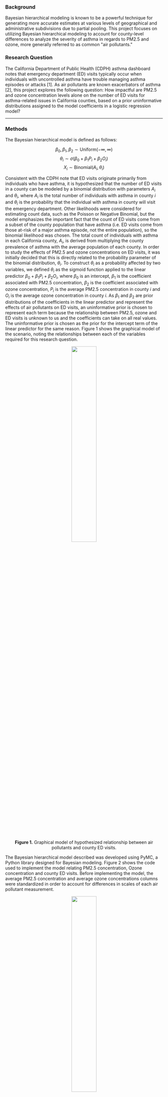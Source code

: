 ### Background 

Bayesian hierarchical modeling is known to be a powerful technique for generating more accurate estimates at various levels of geographical and administrative subdivisions due to partial pooling. This project focuses on utilizing Bayesian hierarchical modeling to account for county-level differences to analyze the severity of asthma in regards to PM2.5 and ozone, more generally referred to as common "air pollutants."

<p></p> 

### Research Question
The California Department of Public Health (CDPH) asthma dashboard notes that emergency department (ED) visits typically occur when individuals with uncontrolled asthma have trouble managing asthma episodes or attacks [1]. As air pollutants are known exacerbators of asthma [2], this project explores the following question: How impactful are PM2.5 and ozone concentration levels alone on the number of ED visits for asthma-related issues in California counties, based on a prior uninformative distributions assigned to the model coefficients in a logistic regression model? 

---

### Methods
The Bayesian hierarchical model is defined as follows:

$$ \beta_0, \beta_1, \beta_2 \sim \text{Uniform}(-\infty, \infty) $$
$$ \theta_i \sim \sigma(\beta_0 + \beta_1 P_i+\beta_2 O_i) $$
$$ X_i \sim \text{Binomial}(A_i, \theta_i) $$


Consistent with the CDPH note that ED visits originate primarily from individuals who have asthma, it is hypothesized that the number of ED visits in a county can be modeled by a binomial distribution with parameters $A_i$ and $\theta_i$, where $A_i$ is the total number of individuals with asthma in county $i$ and $\theta_i$ is the probability that the individual with asthma in county  will visit the emergency department. Other likelihoods were considered for estimating count data, such as the Poisson or Negative Binomial, but the model emphasizes the important fact that the count of ED visits come from a subset of the county population that have asthma (i.e. ED visits come from those at-risk of a major asthma episode, not the entire population), so the binomial likelihood was chosen. The total count of individuals with asthma in each California county, $A_i$, is derived from multiplying the county prevalence of asthma with the average population of each county. In order to study the effects of PM2.5 and ozone concentrations on ED visits, it was initially decided that this is directly related to the probability parameter of the binomial distribution, $\theta_i$. To construct $\theta_i$ as a probability affected by two variables, we defined $\theta_i$ as the sigmoid function applied to the linear predictor $\beta_0 + \beta_1 P_i + \beta_2 O_i$, where $\beta_0$ is an intercept, $\beta_1$ is the coefficient associated with PM2.5 concentration, $\beta_2$ is the coefficient associated with ozone concentration, $P_i$ is the average PM2.5 concentration in county $i$ and $O_i$ is the average ozone concentration in county $i$. As $\beta_1$ and $\beta_2$ are prior distributions of the coefficients in the linear predictor and represent the effects of air pollutants on ED visits, an uninformative prior is chosen to represent each term because the relationship between PM2.5, ozone and ED visits is unknown to us and the coefficients can take on all real values. The uninformative prior is chosen as the prior for the intercept term of the linear predictor for the same reason. Figure 1 shows the graphical model of the scenario, noting the relationships between each of the variables required for this research question.


<p align="center">
  <img src="./figures/graphical_model.png" width="40%" />
</p>
<p align="center">
  <strong>Figure 1.</strong> Graphical model of hypothesized relationship between air pollutants and county ED visits.
</p>



The Bayesian hierarchical model described was developed using PyMC, a Python library designed for Bayesian modeling. Figure 2 shows the code used to implement the model relating PM2.5 concentration, Ozone concentration and county ED visits. Before implementing the model, the average PM2.5 concentration and average ozone concentrations columns were standardized in order to account for differences in scales of each air pollutant measurement.



<p align="center">
  <img src="./figures/pymc_model.png" width="40%" />
</p>
<p align="center">
  <strong>Figure 2.</strong> Python implementation of the hierarchical model using PyMC.
</p>

---
### Results
After implementing the model and sampling from the posterior, it is shown that the overall effect of average PM2.5 and ozone concentrations alone did not have a large effect on county ED visits. This result is shown by Figure 3 as the coefficients of the covariates in the linear predictor, $\beta_1$ and $\beta_2$, were 0.054 and -0.006, respectively.


<p align="center">
  <img src="./figures/coefficients.png" width="50%" />
</p>
<p align="center">
  <strong>Figure 3.</strong> Coefficients of the linear predictors.
</p>


Model performance was also assessed using the Arviz library to plot the posterior distributions of the random parameters in the model. Figure 4 shows the distribution of the linear predictor intercept, coefficients for PM2.5 and Ozone, and hypothesized county level probabilities of ED visits. The plots to the right of Figure 4 show that convergence was likely reached (shown by "fuzzy" horizontal lines), indicating that the Markov Chain Monte Carlo (MCMC) sampling process was not significantly affected by issues related to properties of the underlying data. 


<p align="center">
  <img src="./figures/random_parameters_convergence.png" width="50%" />
</p>
<p align="center">
  <strong>Figure 4.</strong> istribution of Random Parameters in the Bayesian model.
</p>


A posterior predictive check (PPC) was also conducted in order to analyze the predictive accuracy of the model. Figure 5 compares the distribution of the observed data with the distribution of samples from the model. The distribution of predictions is very similar to the observed data (indicated by the blue line following closely to the black line) and indicates that the model is fairly accurate, although it has a slightly lower mean.


<p align="center">
  <img src="./figures/posterior_predictive_check.png" width="40%" />
</p>
<p align="center">
  <strong>Figure 5.</strong> Plot of the posterior predictive check (PPC).
</p>

Lastly, the rates of ED visits for all California counties were calculated by dividing the counts of ED visits (for both observed and predicted counts) by the average population of the county. The results are shown in Figure 6, noting similar but slightly elevated ED visit rates in the same range. 


<p align="center">
  <img src="./figures/rate_comparison.png" width="40%" />
</p>
<p align="center">
  <strong>Figure 6.</strong> Scatter plot comparing observed and estimated ED visit rates.
</p>


### Discussion
The statistical techniques involved in Bayesian hierarchical modeling can be used in public health settings to provide more accurate estimates and rates of disease in population-sparse regions by leveraging observed and learned relationships from population-dense regions. The partial pooling method introduced through this application of asthma emergency department visits is intended to provide a justification for public health decision-making, such as determining hospital resource allocation and policy decisions regarding regional healthcare funding, through the use of robust statistical methods. The hierarchical model of this section suggests that the additive county-level effects of PM2.5 and ozone were both not very indicative of a strong effect on asthma attacks or unmanageable episodes resulting in an ED visit (shown by model coefficients close to 0). These results are not completely unexpected as asthma is known to be a complex disorder [3], with various genetic, social and environmental factors affecting susceptibility and severity of symptoms. The current project is helpful in quantifying the effect of two prominent air pollutants, PM2.5 and ozone, on asthma and can give direction for further research into determining the most prominent factors that influence asthma severity.


### Limitations

Limitations of the current Bayesian hierarchical model include the lack of consideration for temporal or seasonal trends. Data for most measures (e.g. PM2.5 concentrations, Ozone concentrations, County populations over the time interval 2016-2019, County asthma prevalence over the time interval 2016-2019) were averaged to ensure 1 row of data per county. This averaging approach assumes that there are negligible differences in any of the measures between years and seasons which, often, is not the case. Another limitation is that the model was trained on county level data, which leaves out potentially important fine-grain spatial relationships to asthma severity due to factors that affect PM2.5 and ozone emissions such as degree of urbanization/industrialization, quality of infrastructure and population density. In addition, this model assumed that average PM2.5 and ozone concentrations were constant throughout a county which may not be the case due to similar spatial relationships that are not accounted for. Further research should explore the dimension of time via time-series analysis and its impacts on the measures, conduct analysis at finer-granularities of data (e.g. at the census-tract or neighborhood level) in order to capture important spatial factors, and consider alternative models, such as multiplicative or nonlinear interactions, of air pollutants on the severity of asthma.


### Conclusion

This project utilized a Bayesian Hierarchical Model to assess the county-level impact of air pollutants alone on ED visits due to asthma in California. The findings from this model suggested a minor effect of PM2.5 and ozone concentrations on emergency visits. These results imply a more limited role of air pollutants in acute asthma exacerbations than previously hypothesized.

---
### References

[1] California Health and Human Services Agency. (n.d.). Asthma emergency department visit rates. Retrieved from https://data.chhs.ca.gov/dataset/asthma-emergency-department-visit-rates

[2] Rennie, J., & Hölzel, C. (2020). Reconsidering the role of manual dexterity in the music performance of string instruments. PLOS ONE, 15(9), e0239185. Retrieved from https://www.ncbi.nlm.nih.gov/pmc/articles/PMC7503605/

[3] European Journal of Clinical Investigation. (2011). The impact of genetic research on our understanding of normal cognitive ageing: 1995 to 2009. European Journal of Clinical Investigation, 41(10), 1007-1021. doi:10.1111/j.1365-2362.2011.02534.x. Retrieved from https://onlinelibrary.wiley.com/doi/10.1111/j.1365-2362.2011.02534.x
